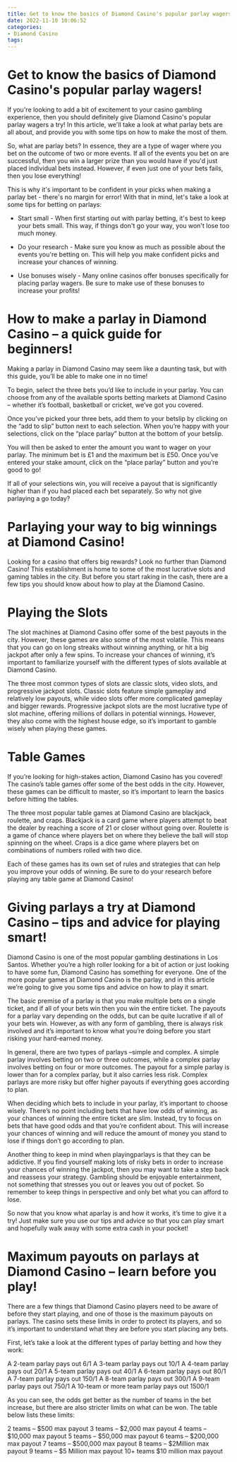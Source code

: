 ```yaml
---
title: Get to know the basics of Diamond Casino's popular parlay wagers!
date: 2022-11-10 10:06:52
categories:
- Diamond Casino
tags:
---
```



#  Get to know the basics of Diamond Casino's popular parlay wagers!

If you're looking to add a bit of excitement to your casino gambling experience, then you should definitely give Diamond Casino's popular parlay wagers a try! In this article, we'll take a look at what parlay bets are all about, and provide you with some tips on how to make the most of them.

So, what are parlay bets? In essence, they are a type of wager where you bet on the outcome of two or more events. If all of the events you bet on are successful, then you win a larger prize than you would have if you'd just placed individual bets instead. However, if even just one of your bets fails, then you lose everything!

This is why it's important to be confident in your picks when making a parlay bet - there's no margin for error! With that in mind, let's take a look at some tips for betting on parlays:

- Start small - When first starting out with parlay betting, it's best to keep your bets small. This way, if things don't go your way, you won't lose too much money.

- Do your research - Make sure you know as much as possible about the events you're betting on. This will help you make confident picks and increase your chances of winning.

- Use bonuses wisely - Many online casinos offer bonuses specifically for placing parlay wagers. Be sure to make use of these bonuses to increase your profits!

#  How to make a parlay in Diamond Casino – a quick guide for beginners!

Making a parlay in Diamond Casino may seem like a daunting task, but with this guide, you’ll be able to make one in no time!

To begin, select the three bets you’d like to include in your parlay. You can choose from any of the available sports betting markets at Diamond Casino – whether it’s football, basketball or cricket, we’ve got you covered.

Once you’ve picked your three bets, add them to your betslip by clicking on the “add to slip” button next to each selection. When you’re happy with your selections, click on the “place parlay” button at the bottom of your betslip.

You will then be asked to enter the amount you want to wager on your parlay. The minimum bet is £1 and the maximum bet is £50. Once you’ve entered your stake amount, click on the “place parlay” button and you’re good to go!

If all of your selections win, you will receive a payout that is significantly higher than if you had placed each bet separately. So why not give parlaying a go today?

#  Parlaying your way to big winnings at Diamond Casino!

Looking for a casino that offers big rewards? Look no further than Diamond Casino! This establishment is home to some of the most lucrative slots and gaming tables in the city. But before you start raking in the cash, there are a few tips you should know about how to play at the Diamond Casino.

# Playing the Slots

The slot machines at Diamond Casino offer some of the best payouts in the city. However, these games are also some of the most volatile. This means that you can go on long streaks without winning anything, or hit a big jackpot after only a few spins. To increase your chances of winning, it’s important to familiarize yourself with the different types of slots available at Diamond Casino.

The three most common types of slots are classic slots, video slots, and progressive jackpot slots. Classic slots feature simple gameplay and relatively low payouts, while video slots offer more complicated gameplay and bigger rewards. Progressive jackpot slots are the most lucrative type of slot machine, offering millions of dollars in potential winnings. However, they also come with the highest house edge, so it’s important to gamble wisely when playing these games.

# Table Games

If you’re looking for high-stakes action, Diamond Casino has you covered! The casino’s table games offer some of the best odds in the city. However, these games can be difficult to master, so it’s important to learn the basics before hitting the tables.

The three most popular table games at Diamond Casino are blackjack, roulette, and craps. Blackjack is a card game where players attempt to beat the dealer by reaching a score of 21 or closer without going over. Roulette is a game of chance where players bet on where they believe the ball will stop spinning on the wheel. Craps is a dice game where players bet on combinations of numbers rolled with two dice.

Each of these games has its own set of rules and strategies that can help you improve your odds of winning. Be sure to do your research before playing any table game at Diamond Casino!

#  Giving parlays a try at Diamond Casino – tips and advice for playing smart!

Diamond Casino is one of the most popular gambling destinations in Los Santos. Whether you’re a high roller looking for a bit of action or just looking to have some fun, Diamond Casino has something for everyone. One of the more popular games at Diamond Casino is the parlay, and in this article we’re going to give you some tips and advice on how to play it smart.

The basic premise of a parlay is that you make multiple bets on a single ticket, and if all of your bets win then you win the entire ticket. The payouts for a parlay vary depending on the odds, but can be quite lucrative if all of your bets win. However, as with any form of gambling, there is always risk involved and it’s important to know what you’re doing before you start risking your hard-earned money.

In general, there are two types of parlays –simple and complex. A simple parlay involves betting on two or three outcomes, while a complex parlay involves betting on four or more outcomes. The payout for a simple parlay is lower than for a complex parlay, but it also carries less risk. Complex parlays are more risky but offer higher payouts if everything goes according to plan.

When deciding which bets to include in your parlay, it’s important to choose wisely. There’s no point including bets that have low odds of winning, as your chances of winning the entire ticket are slim. Instead, try to focus on bets that have good odds and that you’re confident about. This will increase your chances of winning and will reduce the amount of money you stand to lose if things don’t go according to plan.

Another thing to keep in mind when playingparlays is that they can be addictive. If you find yourself making lots of risky bets in order to increase your chances of winning the jackpot, then you may want to take a step back and reassess your strategy. Gambling should be enjoyable entertainment, not something that stresses you out or leaves you out of pocket. So remember to keep things in perspective and only bet what you can afford to lose.

So now that you know what aparlay is and how it works, it’s time to give it a try! Just make sure you use our tips and advice so that you can play smart and hopefully walk away with some extra cash in your pocket!

#  Maximum payouts on parlays at Diamond Casino – learn before you play!

There are a few things that Diamond Casino players need to be aware of before they start playing, and one of those is the maximum payouts on parlays. The casino sets these limits in order to protect its players, and so it’s important to understand what they are before you start placing any bets.

First, let’s take a look at the different types of parlay betting and how they work:

A 2-team parlay pays out 6/1
A 3-team parlay pays out 10/1
A 4-team parlay pays out 20/1
A 5-team parlay pays out 40/1 
A 6-team parlay pays out 80/1 
A 7-team parlay pays out 150/1 
A 8-team parlay pays out 300/1 
A 9-team parlay pays out 750/1 
A 10-team or more team parlay pays out 1500/1

As you can see, the odds get better as the number of teams in the bet increase, but there are also stricter limits on what can be won. The table below lists these limits:

2 teams – $500 max payout 
3 teams – $2,000 max payout 
4 teams – $10,000 max payout 
5 teams – $50,000 max payout 
6 teams – $200,000 max payout 
7 teams – $500,000 max payout 
8 teams – $2Million max payout 
9 teams – $5 Million max payout 
10+ teams $10 million max payout